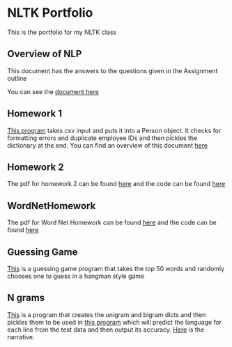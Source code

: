 # NLTK Portfolio
This is the portfolio for my NLTK class

## Overview of NLP

This document has the answers to the questions given in the Assignment outline

You can see the [document here](Overview_of_NLP.pdf)

## Homework 1

[This program](Homework1/Homework1_AVP180003.py) takes csv input and puts it into a Person object. It checks for formatting errors and duplicate employee IDs and then pickles the dictionary at the end. You can find an overview of this document [here](Homework1/Overview_of_Homework1.pdf)

## Homework 2
The pdf for homework 2 can be found [here](Homework2/Homework2_AVP180003.pdf) and the code can be found [here](Homework2/Homework2_AVP180003.ipynb)

## WordNetHomework
The pdf for Word Net Homework can be found [here](WordNet/AVP180003_WordNet.pdf) and the code can be found [here](WordNet/WordNetHomework.ipynb)

## Guessing Game
[This](Guessing_Game/guess.py) is a guessing game program that takes the top 50 words and randomly chooses one to guess in a hangman style game

## N grams
[This](NGram/ngram.py) is a program that creates the unigram and bigram dicts and then pickles them to be used in [this program](NGram/langprob.py) which will predict the language for each line from the test data and then output its accuracy. [Here](NGram/N-gramnarrative.pdf) is the narrative.
